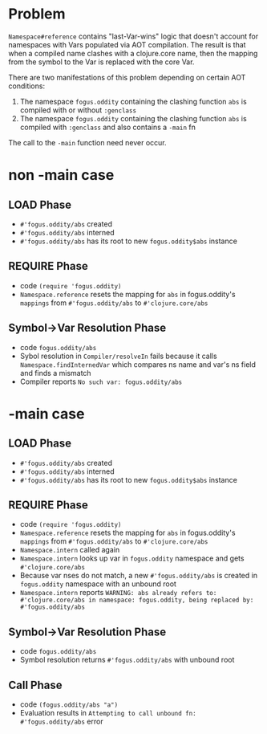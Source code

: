 # Problem

`Namespace#reference` contains "last-Var-wins" logic that doesn't account for namespaces with Vars populated via AOT compilation.
The result is that when a compiled name clashes with a clojure.core name, then the mapping from the symbol to the Var is replaced 
with the core Var.

There are two manifestations of this problem depending on certain AOT conditions:

1) The namespace `fogus.oddity` containing the clashing function `abs` is compiled with or without `:genclass`
2) The namespace `fogus.oddity` containing the clashing function `abs` is compiled with `:genclass` and also contains a `-main` fn

The call to the `-main` function need never occur.

# non -main case

LOAD Phase
----------

- `#'fogus.oddity/abs` created
- `#'fogus.oddity/abs` interned
- `#'fogus.oddity/abs` has its root to new `fogus.oddity$abs` instance

REQUIRE Phase
-------------

- code `(require 'fogus.oddity)`
- `Namespace.reference` resets the mapping for `abs` in fogus.oddity's `mappings` from `#'fogus.oddity/abs` to `#'clojure.core/abs`

Symbol->Var Resolution Phase
----------------------------

- code `fogus.oddity/abs`
- Sybol resolution in `Compiler/resolveIn` fails because it calls `Namespace.findInternedVar` which compares ns name and var's ns field and finds a mismatch
- Compiler reports `No such var: fogus.oddity/abs`

# -main case

LOAD Phase
----------

- `#'fogus.oddity/abs` created
- `#'fogus.oddity/abs` interned
- `#'fogus.oddity/abs` has its root to new `fogus.oddity$abs` instance

REQUIRE Phase
-------------

- code `(require 'fogus.oddity)`
- `Namespace.reference` resets the mapping for `abs` in fogus.oddity's `mappings` from `#'fogus.oddity/abs` to `#'clojure.core/abs`
- `Namespace.intern` called again
- `Namespace.intern` looks up var in `fogus.oddity` namespace and gets `#'clojure.core/abs`
- Because var nses do not match, a new `#'fogus.oddity/abs` is created in `fogus.oddity` namespace with an unbound root
- `Namespace.intern` reports `WARNING: abs already refers to: #'clojure.core/abs in namespace: fogus.oddity, being replaced by: #'fogus.oddity/abs`

Symbol->Var Resolution Phase
----------------------------

- code `fogus.oddity/abs`
- Symbol resolution returns `#'fogus.oddity/abs` with unbound root

Call Phase
----------

- code `(fogus.oddity/abs "a")`
- Evaluation results in `Attempting to call unbound fn: #'fogus.oddity/abs` error


